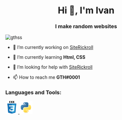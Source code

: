 <h1 align="center">Hi 👋, I'm Ivan</h1>
<h3 align="center">I make random websites</h3>

<p align="left"> <img src="https://komarev.com/ghpvc/?username=gthss&label=Profile%20views&color=0e75b6&style=flat" alt="gthss" /> </p>

- 🔭 I’m currently working on [SiteRickroll](https://github.com/GTHSS/SiteRickroll)

- 🌱 I’m currently learning **Html, CSS**

- 🤝 I’m looking for help with [SiteRickroll](https://github.com/GTHSS/SiteRickroll)

- 📫 How to reach me **GTH#0001**


<h3 align="left">Languages and Tools:</h3>
<p align="left"> <a href="https://www.w3schools.com/css/" target="_blank" rel="noreferrer"> <img src="https://raw.githubusercontent.com/devicons/devicon/master/icons/css3/css3-original-wordmark.svg" alt="css3" width="40" height="40"/> </a> <a href="https://www.python.org" target="_blank" rel="noreferrer"> <img src="https://raw.githubusercontent.com/devicons/devicon/master/icons/python/python-original.svg" alt="python" width="40" height="40"/> </a> </p>
